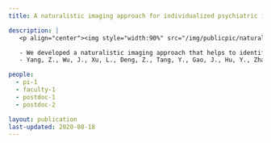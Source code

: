 ```yaml
---
title: A naturalistic imaging approach for individualized psychiatric imaging

description: |
   <p align="center"><img style="width:90%" src="/img/publicpic/natural_indiv_psy_imag.png"></p>

   - We developed a naturalistic imaging approach that helps to identify schizophrenia patients when they watch a movie in an MRI scan. This approach does not assume a common brain response of patients and, therefore, it is suitable for psychiatric applications where biological heterogeneity is a significant issue.
   - Yang, Z., Wu, J., Xu, L., Deng, Z., Tang, Y., Gao, J., Hu, Y., Zhang, Y., Qin, S., Li, C., Wang, J., 2019. Individualized psychiatric imaging based on inter-subject neural synchronization in movie watching. Neuroimage. [full page link](https://doi.org/10.1016/j.neuroimage.2019.116227)

people:
  - pi-1
  - faculty-1
  - postdoc-1
  - postdoc-2

layout: publication
last-updated: 2020-08-18
---
```

